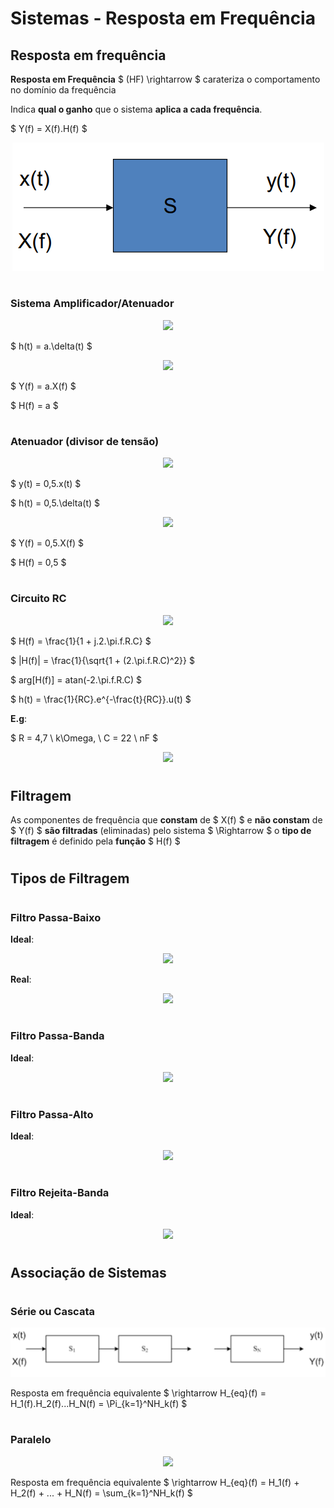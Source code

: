 # __Sistemas - Resposta em Frequência__

## __Resposta em frequência__

__Resposta em Frequência__ $ (HF) \rightarrow $ carateriza o comportamento no domínio da frequência

Indica __qual o ganho__ que o sistema __aplica a cada frequência__.

$ Y(f) = X(f).H(f) $

<div align=center> 

![](imgs/Resposta-em-Frequência.png)

</div>

#

### __Sistema Amplificador/Atenuador__

<div align=center> 

![](imgs/Sistema-Amplificador.png)

</div>

$ h(t) = a.\delta(t) $

<div align=center> 

![](imgs/Sistema-Amplificador-2.png)

</div>

$ Y(f) = a.X(f) $

$ H(f) = a $

#

### __Atenuador (divisor de tensão)__

<div align=center> 

![](imgs/Atenuador.png)

</div>

$ y(t) = 0,5.x(t) $

$ h(t) = 0,5.\delta(t) $

<div align=center> 

![](imgs/Atenuador-2.png)

</div>

$ Y(f) = 0,5.X(f) $

$ H(f) = 0,5 $

#

### __Circuito RC__

<div align=center> 

![](imgs/Circuito-RC.png)

</div>

$ H(f) = \frac{1}{1 + j.2.\pi.f.R.C} $

$ |H(f)| = \frac{1}{\sqrt{1 + (2.\pi.f.R.C)^2}} $

$ arg[H(f)] = atan(-2.\pi.f.R.C) $

$ h(t) = \frac{1}{RC}.e^{-\frac{t}{RC}}.u(t) $

__E.g__:

$ R = 4,7 \ k\Omega, \ C = 22 \ nF $

<div align=center> 

![](imgs/Circuito-RC-2.png)

</div>

#

## __Filtragem__

As componentes de frequência que __constam__ de $ X(f) $ e __não constam__ de $ Y(f) $ __são filtradas__ (eliminadas) pelo sistema $ \Rightarrow $ o __tipo de filtragem__ é definido pela __função__ $ H(f) $

#

## __Tipos de Filtragem__

#

### __Filtro Passa-Baixo__

__Ideal__:

<div align=center> 

![](imgs/Passa-Baixo-Ideal.png)

</div>

__Real__:

<div align=center> 

![](imgs/Passa-Baixo-Real.png)

</div>

#

### __Filtro Passa-Banda__

__Ideal__:

<div align=center> 

![](imgs/Passa-Banda.png)

</div>

#

### __Filtro Passa-Alto__

__Ideal__:

<div align=center> 

![](imgs/Passa-Alto.png)

</div>

#

### __Filtro Rejeita-Banda__

__Ideal__:

<div align=center> 

![](imgs/Rejeita-Banda.png)

</div>

#

## __Associação de Sistemas__

#

### __Série ou Cascata__

<div align=center> 

![](imgs/Série.png)

</div>

Resposta em frequência equivalente $ \rightarrow H_{eq}(f) = H_1(f).H_2(f)...H_N(f) = \Pi_{k=1}^NH_k(f) $

#

### __Paralelo__

<div align=center> 

![](imgs/Paralelo.png)

</div>

Resposta em frequência equivalente $ \rightarrow H_{eq}(f) = H_1(f) + H_2(f) + ... + H_N(f) = \sum_{k=1}^NH_k(f) $